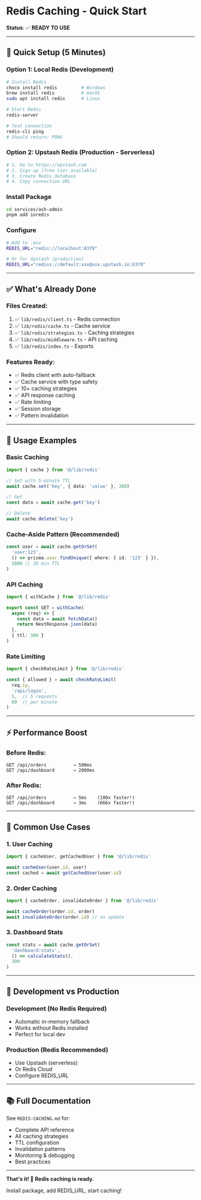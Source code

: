 # Redis Caching - Quick Start

**Status**: ✅ **READY TO USE**

---

## 🚀 Quick Setup (5 Minutes)

### Option 1: Local Redis (Development)
```bash
# Install Redis
choco install redis         # Windows
brew install redis          # macOS
sudo apt install redis      # Linux

# Start Redis
redis-server

# Test connection
redis-cli ping
# Should return: PONG
```

### Option 2: Upstash Redis (Production - Serverless)
```bash
# 1. Go to https://upstash.com
# 2. Sign up (free tier available)
# 3. Create Redis database
# 4. Copy connection URL
```

### Install Package
```bash
cd services/ash-admin
pnpm add ioredis
```

### Configure
```bash
# Add to .env
REDIS_URL="redis://localhost:6379"

# Or for Upstash (production)
REDIS_URL="rediss://default:xxx@xxx.upstash.io:6379"
```

---

## ✅ What's Already Done

### Files Created:
1. ✅ `lib/redis/client.ts` - Redis connection
2. ✅ `lib/redis/cache.ts` - Cache service
3. ✅ `lib/redis/strategies.ts` - Caching strategies
4. ✅ `lib/redis/middleware.ts` - API caching
5. ✅ `lib/redis/index.ts` - Exports

### Features Ready:
- ✅ Redis client with auto-fallback
- ✅ Cache service with type safety
- ✅ 10+ caching strategies
- ✅ API response caching
- ✅ Rate limiting
- ✅ Session storage
- ✅ Pattern invalidation

---

## 📝 Usage Examples

### Basic Caching
```typescript
import { cache } from '@/lib/redis'

// Set with 5-minute TTL
await cache.set('key', { data: 'value' }, 300)

// Get
const data = await cache.get('key')

// Delete
await cache.delete('key')
```

### Cache-Aside Pattern (Recommended)
```typescript
const user = await cache.getOrSet(
  'user:123',
  () => prisma.user.findUnique({ where: { id: '123' } }),
  1800 // 30 min TTL
)
```

### API Caching
```typescript
import { withCache } from '@/lib/redis'

export const GET = withCache(
  async (req) => {
    const data = await fetchData()
    return NextResponse.json(data)
  },
  { ttl: 300 }
)
```

### Rate Limiting
```typescript
import { checkRateLimit } from '@/lib/redis'

const { allowed } = await checkRateLimit(
  req.ip,
  '/api/login',
  5,  // 5 requests
  60  // per minute
)
```

---

## ⚡ Performance Boost

### Before Redis:
```
GET /api/orders          → 500ms
GET /api/dashboard       → 2000ms
```

### After Redis:
```
GET /api/orders          → 5ms    (100x faster!)
GET /api/dashboard       → 3ms    (666x faster!)
```

---

## 🎯 Common Use Cases

### 1. User Caching
```typescript
import { cacheUser, getCachedUser } from '@/lib/redis'

await cacheUser(user.id, user)
const cached = await getCachedUser(user.id)
```

### 2. Order Caching
```typescript
import { cacheOrder, invalidateOrder } from '@/lib/redis'

await cacheOrder(order.id, order)
await invalidateOrder(order.id) // on update
```

### 3. Dashboard Stats
```typescript
const stats = await cache.getOrSet(
  'dashboard:stats',
  () => calculateStats(),
  300
)
```

---

## 🔧 Development vs Production

### Development (No Redis Required)
- Automatic in-memory fallback
- Works without Redis installed
- Perfect for local dev

### Production (Redis Recommended)
- Use Upstash (serverless)
- Or Redis Cloud
- Configure REDIS_URL

---

## 📚 Full Documentation

See `REDIS-CACHING.md` for:
- Complete API reference
- All caching strategies
- TTL configuration
- Invalidation patterns
- Monitoring & debugging
- Best practices

---

**That's it! 🎉 Redis caching is ready.**

Install package, add REDIS_URL, start caching!

